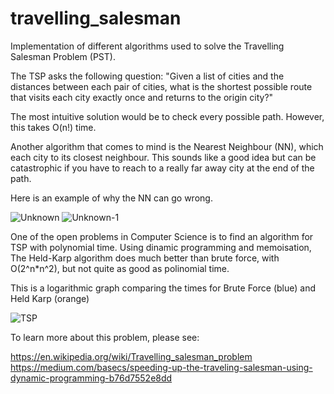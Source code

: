 # travelling_salesman

Implementation of different algorithms used to solve the Travelling Salesman Problem (PST).

The TSP asks the following question: "Given a list of cities and the distances between each pair of cities, what is the shortest possible route that visits each city exactly once and returns to the origin city?" 

The most intuitive solution would be to check every possible path. However, this takes O(n!) time.

Another algorithm that comes to mind is the Nearest Neighbour (NN), which each city to its closest neighbour. This sounds like a good idea but can be catastrophic if you have to reach to a really far away city at the end of the path.

Here is an example of why the NN can go wrong. 

![Unknown](https://user-images.githubusercontent.com/20355467/91211883-5d0ad600-e707-11ea-9f10-b3b01bb53228.png)
![Unknown-1](https://user-images.githubusercontent.com/20355467/91211952-77dd4a80-e707-11ea-8b7b-08971b3c4c8f.png)


One of the open problems in Computer Science is to find an algorithm for TSP with polynomial time. Using dinamic programming and memoisation, The Held-Karp algorithm does much better than brute force, with O(2^n*n^2), but not quite as good as polinomial time.

This is a logarithmic graph comparing the times for Brute Force (blue) and Held Karp (orange)

![TSP](https://user-images.githubusercontent.com/20355467/91210969-ec16ee80-e705-11ea-8382-2f28c1d30ffe.png)

To learn more about this problem, please see:

https://en.wikipedia.org/wiki/Travelling_salesman_problem
https://medium.com/basecs/speeding-up-the-traveling-salesman-using-dynamic-programming-b76d7552e8dd
